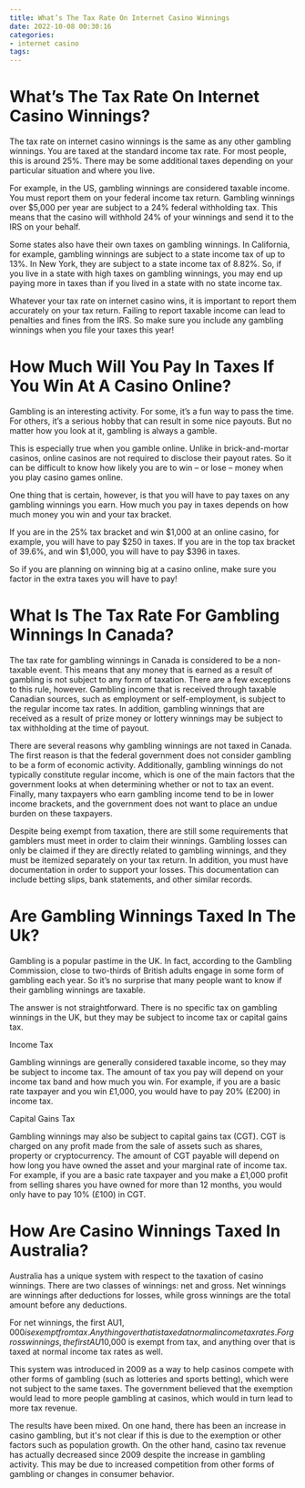 ```yaml
---
title: What’s The Tax Rate On Internet Casino Winnings
date: 2022-10-08 00:30:16
categories:
- internet casino
tags:
---
```



#  What’s The Tax Rate On Internet Casino Winnings?

The tax rate on internet casino winnings is the same as any other gambling winnings. You are taxed at the standard income tax rate. For most people, this is around 25%. There may be some additional taxes depending on your particular situation and where you live.

For example, in the US, gambling winnings are considered taxable income. You must report them on your federal income tax return. Gambling winnings over $5,000 per year are subject to a 24% federal withholding tax. This means that the casino will withhold 24% of your winnings and send it to the IRS on your behalf.

Some states also have their own taxes on gambling winnings. In California, for example, gambling winnings are subject to a state income tax of up to 13%. In New York, they are subject to a state income tax of 8.82%. So, if you live in a state with high taxes on gambling winnings, you may end up paying more in taxes than if you lived in a state with no state income tax.

Whatever your tax rate on internet casino wins, it is important to report them accurately on your tax return. Failing to report taxable income can lead to penalties and fines from the IRS. So make sure you include any gambling winnings when you file your taxes this year!

#  How Much Will You Pay In Taxes If You Win At A Casino Online?

Gambling is an interesting activity. For some, it’s a fun way to pass the time. For others, it’s a serious hobby that can result in some nice payouts. But no matter how you look at it, gambling is always a gamble.

This is especially true when you gamble online. Unlike in brick-and-mortar casinos, online casinos are not required to disclose their payout rates. So it can be difficult to know how likely you are to win – or lose – money when you play casino games online.

One thing that is certain, however, is that you will have to pay taxes on any gambling winnings you earn. How much you pay in taxes depends on how much money you win and your tax bracket.

If you are in the 25% tax bracket and win $1,000 at an online casino, for example, you will have to pay $250 in taxes. If you are in the top tax bracket of 39.6%, and win $1,000, you will have to pay $396 in taxes.

So if you are planning on winning big at a casino online, make sure you factor in the extra taxes you will have to pay!

#  What Is The Tax Rate For Gambling Winnings In Canada?

The tax rate for gambling winnings in Canada is considered to be a non-taxable event. This means that any money that is earned as a result of gambling is not subject to any form of taxation. There are a few exceptions to this rule, however. Gambling income that is received through taxable Canadian sources, such as employment or self-employment, is subject to the regular income tax rates. In addition, gambling winnings that are received as a result of prize money or lottery winnings may be subject to tax withholding at the time of payout.

There are several reasons why gambling winnings are not taxed in Canada. The first reason is that the federal government does not consider gambling to be a form of economic activity. Additionally, gambling winnings do not typically constitute regular income, which is one of the main factors that the government looks at when determining whether or not to tax an event. Finally, many taxpayers who earn gambling income tend to be in lower income brackets, and the government does not want to place an undue burden on these taxpayers.

Despite being exempt from taxation, there are still some requirements that gamblers must meet in order to claim their winnings. Gambling losses can only be claimed if they are directly related to gambling winnings, and they must be itemized separately on your tax return. In addition, you must have documentation in order to support your losses. This documentation can include betting slips, bank statements, and other similar records.

#  Are Gambling Winnings Taxed In The Uk?

Gambling is a popular pastime in the UK. In fact, according to the Gambling Commission, close to two-thirds of British adults engage in some form of gambling each year. So it’s no surprise that many people want to know if their gambling winnings are taxable.

The answer is not straightforward. There is no specific tax on gambling winnings in the UK, but they may be subject to income tax or capital gains tax.

Income Tax

Gambling winnings are generally considered taxable income, so they may be subject to income tax. The amount of tax you pay will depend on your income tax band and how much you win. For example, if you are a basic rate taxpayer and you win £1,000, you would have to pay 20% (£200) in income tax.

Capital Gains Tax

Gambling winnings may also be subject to capital gains tax (CGT). CGT is charged on any profit made from the sale of assets such as shares, property or cryptocurrency. The amount of CGT payable will depend on how long you have owned the asset and your marginal rate of income tax. For example, if you are a basic rate taxpayer and you make a £1,000 profit from selling shares you have owned for more than 12 months, you would only have to pay 10% (£100) in CGT.

#  How Are Casino Winnings Taxed In Australia?

Australia has a unique system with respect to the taxation of casino winnings. There are two classes of winnings: net and gross. Net winnings are winnings after deductions for losses, while gross winnings are the total amount before any deductions.

For net winnings, the first AU$1,000 is exempt from tax. Anything over that is taxed at normal income tax rates. For gross winnings, the first AU$10,000 is exempt from tax, and anything over that is taxed at normal income tax rates as well.

This system was introduced in 2009 as a way to help casinos compete with other forms of gambling (such as lotteries and sports betting), which were not subject to the same taxes. The government believed that the exemption would lead to more people gambling at casinos, which would in turn lead to more tax revenue.

The results have been mixed. On one hand, there has been an increase in casino gambling, but it's not clear if this is due to the exemption or other factors such as population growth. On the other hand, casino tax revenue has actually decreased since 2009 despite the increase in gambling activity. This may be due to increased competition from other forms of gambling or changes in consumer behavior.